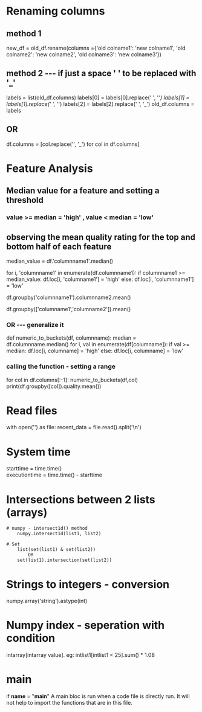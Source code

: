 # Renaming columns
## method 1
new_df = old_df.rename(columns ={'old colname1': 'new colname1', 'old colname2': 'new colname2', 'old colname3': 'new colname3'})

## method 2 --- if just a space ' ' to be replaced with '_'
labels = list(old_df.columns)
labels[0] = labels[0].replace(' ', '_')
labels[1] = labels[1].replace(' ', '_')
labels[2] = labels[2].replace(' ', '_')
old_df.columns = labels

## OR

df.columns = [col.replace('', '_') for col in df.columns]       

# Feature Analysis
## Median value for a feature and setting a threshold 
### value >= median = 'high'  ,  value < median = 'low'
## observing the mean quality rating for the top and bottom half of each feature
median_value = df.'columnname1'.median()

for i, 'columnname1' in enumerate(df.columnname1):
    if columnname1 >= median_value:
        df.loc[i, 'columname1'] = 'high'
    else:
        df.loc[i, 'columnname1'] = 'low'

df.groupby('columnname1').columnname2.mean()    

df.groupby(['columname1','columname2']).mean()

### OR --- generalize it

def numeric_to_buckets(df, columnname):
    median = df.columnname.median()
    for i, val in enumerate(df[columname]):
        if val >= median:
            df.loc[i, columname] = 'high'
        else:
            df.loc[i, columname] = 'low'   

### calling the function - setting a range
for col in df.columns[:-1]:
    numeric_to_buckets(df,col)
    print(df.groupby([col]).quality.mean())

# Read files
with open('<filename>') as file:
    recent_data = file.read().split('\n')

# System time
starttime = time.time()    
executiontime = time.time() - starttime

# Intersections between 2 lists (arrays)
    # numpy - intersect1d() method
        numpy.intersect1d(list1, list2)

    # Set
        list(set(list1) & set(list2))
            OR
        set(list1).intersection(set(list2))    

# Strings to integers - conversion
numpy.array('string').astype(int)

# Numpy index - seperation  with condition
intarray[intarray <conditionaloperator> value].<operation>
    eg: intlist1[intlist1 < 25].sum() * 1.08

# main
if __name__ = "__main__"
    A main bloc is run when a code file is directly run. It will not help to import the functions that are in this file.



